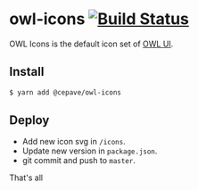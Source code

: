 # owl-icons [![Build Status](https://img.shields.io/circleci/project/github/cepave-f2e/owl-icons.svg)](https://circleci.com/gh/cepave-f2e/owl-icons)

OWL Icons is the default icon set of [OWL UI](https://github.com/cepave-f2e/vue-owl-ui).

## Install

```sh
$ yarn add @cepave/owl-icons
```

## Deploy

- Add new icon svg in `/icons`.
- Update new version in `package.json`.
- git commit and push to `master`.

That's all 
